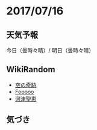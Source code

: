 # 2017/07/16

## 天気予報

今日（曇時々晴）/ 明日（曇時々晴）

## WikiRandom

* [空の奇跡](https://ja.wikipedia.org/wiki/%E7%A9%BA%E3%81%AE%E5%A5%87%E8%B7%A1)
* [Fooooo](https://ja.wikipedia.org/wiki/Fooooo)
* [河津聖恵](https://ja.wikipedia.org/wiki/%E6%B2%B3%E6%B4%A5%E8%81%96%E6%81%B5)

## 気づき

